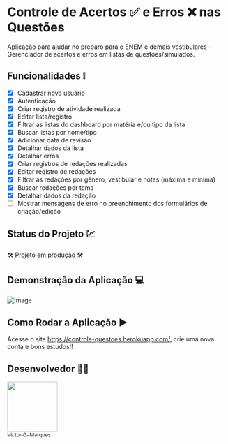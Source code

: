 # Controle de Acertos ✅ e Erros ❌ nas Questões 
Aplicação para ajudar no preparo para o ENEM e demais vestibulares - Gerenciador de acertos e erros em listas de questões/simulados.


## Funcionalidades ❕
- [x] Cadastrar novo usuário
- [x] Autenticação
- [x] Criar registro de atividade realizada
- [x] Editar lista/registro 
- [x] Filtrar as listas do dashboard por matéria e/ou tipo da lista
- [x] Buscar listas por nome/tipo
- [x] Adicionar data de revisão
- [x] Detalhar dados da lista
- [x] Detalhar erros
- [x] Criar registros de redações realizadas
- [x] Editar registro de redações
- [x] Filtrar as redações por gênero, vestibular e notas (máxima e mínima)
- [x] Buscar redações por tema
- [x] Detalhar dados da redação
- [ ] Mostrar mensagens de erro no preenchimento dos formulários de criação/edição

## Status do Projeto 💹
🛠 Projeto em produção 🛠

## Demonstração da Aplicação 💻
![image](https://user-images.githubusercontent.com/86068797/153300289-d7c7f2b2-a5dd-48d5-9990-eaa909b50142.png)

## Como Rodar a Aplicação ▶
Acesse o site https://controle-questoes.herokuapp.com/, crie uma nova conta e bons estudos!!

## Desenvolvedor 👨‍💻
[<img src="https://avatars.githubusercontent.com/u/86068797?s=400&u=043c0b1479770ac997f0cf5a31c986a2815ce810&v=4" width=115 > <br> <sub> Victor G. Marques </sub>](https://www.linkedin.com/in/victor-marques-profile/) 
